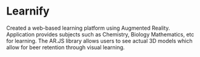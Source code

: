 # Learnify

Created a web-based learning platform using Augmented Reality.
Application provides subjects such as Chemistry, Biology Mathematics, etc for learning.
The AR.JS library allows users to see actual 3D models which allow for beer retention through visual learning.
